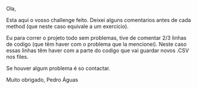 Ola,

Esta aqui o vosso challenge feito.
Deixei alguns comentarios antes de cada method (que neste caso equivale a um exercicio).

Eu para correr o projeto todo sem problemas, tive de comentar 2/3 linhas de codigo (que têm haver com o problema que la mencionei). 
Neste caso essas linhas têm haver com a parte do codigo que vai guardar novos .CSV nos files.

Se houver algum problema é so contactar.

Muito obrigado,
Pedro Águas
